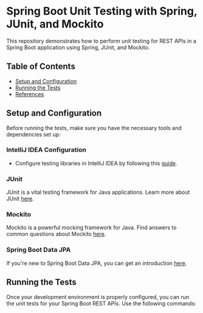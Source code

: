 # Spring Boot Unit Testing with Spring, JUnit, and Mockito

This repository demonstrates how to perform unit testing for REST APIs in a Spring Boot application using Spring, JUnit, and Mockito.

## Table of Contents

- [Setup and Configuration](#setup-and-configuration)
- [Running the Tests](#running-the-tests)
- [References](#references)

## Setup and Configuration

Before running the tests, make sure you have the necessary tools and dependencies set up:

### IntelliJ IDEA Configuration

- Configure testing libraries in IntelliJ IDEA by following this [guide](https://www.jetbrains.com/help/idea/configuring-testing-libraries.html).

### JUnit

JUnit is a vital testing framework for Java applications. Learn more about JUnit [here](https://junit.org/junit5/docs/current/user-guide/).

### Mockito

Mockito is a powerful mocking framework for Java. Find answers to common questions about Mockito [here](https://github.com/mockito/mockito/wiki/FAQ).

### Spring Boot Data JPA

If you're new to Spring Boot Data JPA, you can get an introduction [here](http://www.springboottutorial.com/introduction-to-jpa-with-spring-boot-data-jpa).

## Running the Tests

Once your development environment is properly configured, you can run the unit tests for your Spring Boot REST APIs. Use the following commands:
